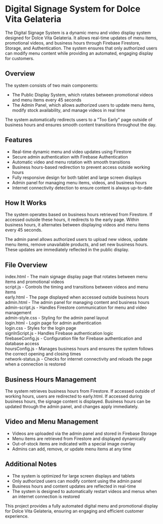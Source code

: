 # Digital Signage System for Dolce Vita Gelateria  

The Digital Signage System is a dynamic menu and video display system designed for Dolce Vita Gelateria. It allows real-time updates of menu items, promotional videos, and business hours through Firebase Firestore, Storage, and Authentication. The system ensures that only authorized users can modify menu content while providing an automated, engaging display for customers.  

## Overview  

The system consists of two main components:  

- The Public Display System, which rotates between promotional videos and menu items every 45 seconds  
- The Admin Panel, which allows authorized users to update menu items, modify stock availability, and manage videos in real time  

The system automatically redirects users to a "Too Early" page outside of business hours and ensures smooth content transitions throughout the day.  

## Features  

- Real-time dynamic menu and video updates using Firestore  
- Secure admin authentication with Firebase Authentication  
- Automatic video and menu rotation with smooth transitions  
- Business hours-based redirection to prevent access outside working hours  
- Fully responsive design for both tablet and large screen displays  
- Admin panel for managing menu items, videos, and business hours  
- Internet connectivity detection to ensure content is always up-to-date  

## How It Works  

The system operates based on business hours retrieved from Firestore. If accessed outside these hours, it redirects to the early page. Within business hours, it alternates between displaying videos and menu items every 45 seconds.  

The admin panel allows authorized users to upload new videos, update menu items, remove unavailable products, and set new business hours. These updates are immediately reflected in the public display.  

## File Overview  

index.html - The main signage display page that rotates between menu items and promotional videos  
script.js - Controls the timing and transitions between videos and menu items  
early.html - The page displayed when accessed outside business hours  
admin.html - The admin panel for managing content and business hours  
admin-script.js - Handles Firestore communication for menu and video management  
admin-style.css - Styling for the admin panel layout  
login.html - Login page for admin authentication  
login.css - Styles for the login page  
signInScript.js - Handles Firebase authentication logic  
firebaseConfig.js - Configuration file for Firebase authentication and database access  
hoursConfig.js - Manages business hours and ensures the system follows the correct opening and closing times  
network-status.js - Checks for internet connectivity and reloads the page when a connection is restored  

## Business Hours Management  

The system retrieves business hours from Firestore. If accessed outside of working hours, users are redirected to early.html. If accessed during business hours, the signage content is displayed. Business hours can be updated through the admin panel, and changes apply immediately.  

## Video and Menu Management  

- Videos are uploaded via the admin panel and stored in Firebase Storage  
- Menu items are retrieved from Firestore and displayed dynamically  
- Out-of-stock items are indicated with a special image overlay  
- Admins can add, remove, or update menu items at any time  

## Additional Notes  

- The system is optimized for large screen displays and tablets  
- Only authorized users can modify content using the admin panel  
- Business hours and content updates are reflected in real-time  
- The system is designed to automatically restart videos and menus when an internet connection is restored  

This project provides a fully automated digital menu and promotional display for Dolce Vita Gelateria, ensuring an engaging and efficient customer experience.  
